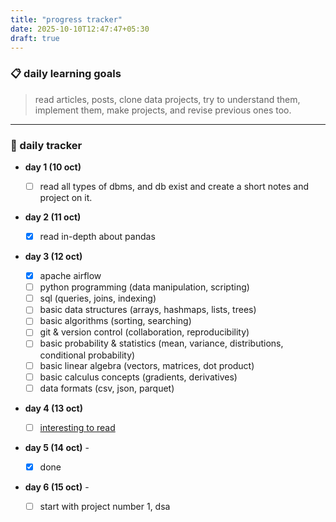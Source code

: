 ```yaml
---
title: "progress tracker"
date: 2025-10-10T12:47:47+05:30
draft: true
---
```


### 📋 daily learning goals

> read articles, posts, clone data projects, try to understand them, implement them, make projects, and revise previous ones too.

---

### 📅 daily tracker

- **day 1 (10 oct)**

  - [ ] read all types of dbms, and db exist and create a short notes and project on it.

- **day 2 (11 oct)**

  - [x] read in-depth about pandas

- **day 3 (12 oct)**

  - [x] apache airflow
  - [ ] python programming (data manipulation, scripting)
  - [ ] sql (queries, joins, indexing)
  - [ ] basic data structures (arrays, hashmaps, lists, trees)
  - [ ] basic algorithms (sorting, searching)
  - [ ] git & version control (collaboration, reproducibility)
  - [ ] basic probability & statistics (mean, variance, distributions, conditional probability)
  - [ ] basic linear algebra (vectors, matrices, dot product)
  - [ ] basic calculus concepts (gradients, derivatives)
  - [ ] data formats (csv, json, parquet)

- **day 4 (13 oct)**

  - [ ] [interesting to read](https://medium.com/projectpro/these-4-data-engineering-portfolio-projects-will-get-you-hired-for-ai-roles-cc28cb9b64cd)

- **day 5 (14 oct)** -

  - [x] done

- **day 6 (15 oct)** -

  - [ ] start with project number 1, dsa
